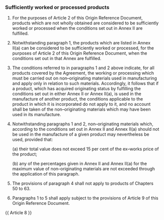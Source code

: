 ### Sufficiently worked or processed products

1. 	For the purposes of Article 2 of this Origin Reference Document, products which are not wholly obtained are considered to be sufficiently worked or processed when the conditions set out in Annex II are fulfilled.

2. 	Notwithstanding paragraph 1, the products which are listed in Annex II(a) can be considered to be sufficiently worked or processed, for the purposes of Article 2 of this Origin Reference Document, when the conditions set out in that Annex are fulfilled.

3. 	The conditions referred to in paragraphs 1 and 2 above indicate, for all products covered by the Agreement, the working or processing which must be carried out on non–originating materials used in manufacturing and apply only in relation to such materials. Accordingly, it follows that if a product, which has acquired originating status by fulfilling the conditions set out in either Annex II or Annex II(a), is used in the manufacture of another product, the conditions applicable to the product in which it is incorporated do not apply to it, and no account shall be taken of the non–originating materials which may have been used in its manufacture.

4. 	Notwithstanding paragraphs 1 and 2, non–originating materials which, according to the conditions set out in Annex II and Annex II(a) should not be used in the manufacture of a given product may nevertheless be used, provided that:

    (a) 	their total value does not exceed 15 per cent of the ex–works price of the product;

    (b) 	any of the percentages given in Annex II and Annex II(a) for the maximum value of non–originating materials are not exceeded through the application of this paragraph.

5. 	The provisions of paragraph 4 shall not apply to products of Chapters 50 to 63.

6. 	Paragraphs 1 to 5 shall apply subject to the provisions of Article 9 of this Origin Reference Document.

{{ Article 8 }}
